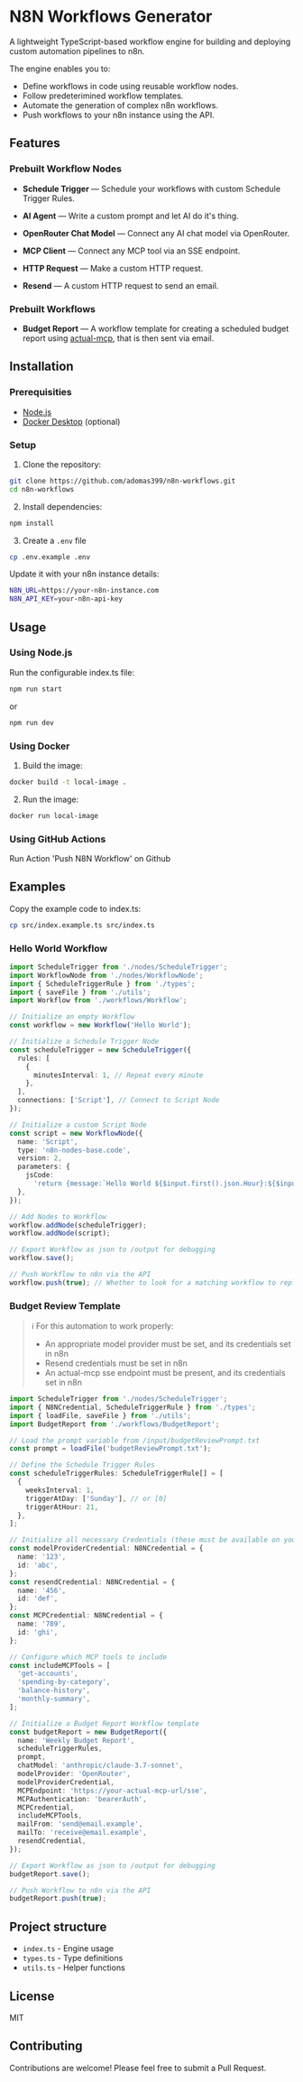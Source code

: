 # N8N Workflows Generator

A lightweight TypeScript-based workflow engine for building and deploying custom automation pipelines to n8n.

The engine enables you to:

- Define workflows in code using reusable workflow nodes.
- Follow predeterimined workflow templates.
- Automate the generation of complex n8n workflows.
- Push workflows to your n8n instance using the API.

## Features

### Prebuilt Workflow Nodes

- **Schedule Trigger** — Schedule your workflows with custom Schedule Trigger Rules.

- **AI Agent** — Write a custom prompt and let AI do it's thing.

- **OpenRouter Chat Model** — Connect any AI chat model via OpenRouter.

- **MCP Client** — Connect any MCP tool via an SSE endpoint.

- **HTTP Request** — Make a custom HTTP request.

- **Resend** — A custom HTTP request to send an email.

### Prebuilt Workflows

- **Budget Report** — A workflow template for creating a scheduled budget report using [actual-mcp](https://github.com/adomas399/actual-mcp), that is then sent via email.

## Installation

### Prerequisities

- [Node.js](https://nodejs.org/en/download)
- [Docker Desktop](https://www.docker.com/products/docker-desktop) (optional)

### Setup

1. Clone the repository:

```bash
git clone https://github.com/adomas399/n8n-workflows.git
cd n8n-workflows
```

2. Install dependencies:

```bash
npm install
```

3. Create a `.env` file

```bash
cp .env.example .env
```

Update it with your n8n instance details:

```bash
N8N_URL=https://your-n8n-instance.com
N8N_API_KEY=your-n8n-api-key
```

## Usage

### Using Node.js

Run the configurable index.ts file:

```bash
npm run start
```

or

```bash
npm run dev
```

### Using Docker

1. Build the image:

```bash
docker build -t local-image .
```

2. Run the image:

```bash
docker run local-image
```

### Using GitHub Actions

Run Action 'Push N8N Workflow' on Github

## Examples

Copy the example code to index.ts:

```bash
cp src/index.example.ts src/index.ts
```

### Hello World Workflow

```ts
import ScheduleTrigger from './nodes/ScheduleTrigger';
import WorkflowNode from './nodes/WorkflowNode';
import { ScheduleTriggerRule } from './types';
import { saveFile } from './utils';
import Workflow from './workflows/Workflow';

// Initialize an empty Workflow
const workflow = new Workflow('Hello World');

// Initialize a Schedule Trigger Node
const scheduleTrigger = new ScheduleTrigger({
  rules: [
    {
      minutesInterval: 1, // Repeat every minute
    },
  ],
  connections: ['Script'], // Connect to Script Node
});

// Initialize a custom Script Node
const script = new WorkflowNode({
  name: 'Script',
  type: 'n8n-nodes-base.code',
  version: 2,
  parameters: {
    jsCode:
      'return {message:`Hello World ${$input.first().json.Hour}:${$input.first().json.Minute}:${$input.first().json.Second}`}',
  },
});

// Add Nodes to Workflow
workflow.addNode(scheduleTrigger);
workflow.addNode(script);

// Export Workflow as json to /output for debugging
workflow.save();

// Push Workflow to n8n via the API
workflow.push(true); // Whether to look for a matching workflow to replace (by name)
```

### Budget Review Template

> ℹ️ For this automation to work properly:
>
> - An appropriate model provider must be set, and its credentials set in n8n
> - Resend credentials must be set in n8n
> - An actual-mcp sse endpoint must be present, and its credentials set in n8n

```ts
import ScheduleTrigger from './nodes/ScheduleTrigger';
import { N8NCredential, ScheduleTriggerRule } from './types';
import { loadFile, saveFile } from './utils';
import BudgetReport from './workflows/BudgetReport';

// Load the prompt variable from /input/budgetReviewPrompt.txt
const prompt = loadFile('budgetReviewPrompt.txt');

// Define the Schedule Trigger Rules
const scheduleTriggerRules: ScheduleTriggerRule[] = [
  {
    weeksInterval: 1,
    triggerAtDay: ['Sunday'], // or [0]
    triggerAtHour: 21,
  },
];

// Initialize all necessary Credentials (these must be available on your n8n)
const modelProviderCredential: N8NCredential = {
  name: '123',
  id: 'abc',
};
const resendCredential: N8NCredential = {
  name: '456',
  id: 'def',
};
const MCPCredential: N8NCredential = {
  name: '789',
  id: 'ghi',
};

// Configure which MCP tools to include
const includeMCPTools = [
  'get-accounts',
  'spending-by-category',
  'balance-history',
  'monthly-summary',
];

// Initialize a Budget Report Workflow template
const budgetReport = new BudgetReport({
  name: 'Weekly Budget Report',
  scheduleTriggerRules,
  prompt,
  chatModel: 'anthropic/claude-3.7-sonnet',
  modelProvider: 'OpenRouter',
  modelProviderCredential,
  MCPEndpoint: 'https://your-actual-mcp-url/sse',
  MCPAuthentication: 'bearerAuth',
  MCPCredential,
  includeMCPTools,
  mailFrom: 'send@email.example',
  mailTo: 'receive@email.example',
  resendCredential,
});

// Export Workflow as json to /output for debugging
budgetReport.save();

// Push Workflow to n8n via the API
budgetReport.push(true);
```

## Project structure

- `index.ts` - Engine usage
- `types.ts` - Type definitions
- `utils.ts` - Helper functions

## License

MIT

## Contributing

Contributions are welcome! Please feel free to submit a Pull Request.
